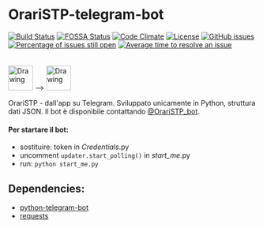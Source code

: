 # OrariSTP-telegram-bot 
[![Build Status](https://travis-ci.org/Peppuz/OrariSTP-telegram-bot.svg?branch=master)](https://travis-ci.org/Peppuz/OrariSTP-telegram-bot) [![FOSSA Status](https://app.fossa.io/api/projects/git%2Bhttps%3A%2F%2Fgithub.com%2FPeppuz%2FOrariSTP-bot.svg?type=shield)](https://app.fossa.io/projects/git%2Bhttps%3A%2F%2Fgithub.com%2FPeppuz%2FOrariSTP-bot?ref=badge_shield) 
[![Code Climate](https://img.shields.io/badge/codeclimate-3.23-lightgray.svg)](https://codeclimate.com/github/Peppuz/OrariSTP-bot)
[![License](https://img.shields.io/aur/license/yaourt.svg)]() [![GitHub issues](https://img.shields.io/github/issues/Peppuz/OrariSTP-telegram-bot.svg)](https://github.com/Peppuz/OrariSTP-telegram-bot/issues) [![Percentage of issues still open](http://isitmaintained.com/badge/open/Peppuz/OrariSTP-telegram-bot.svg)](http://isitmaintained.com/project/Peppuz/OrariSTP-telegram-bot "Percentage of issues still open") [![Average time to resolve an issue](http://isitmaintained.com/badge/resolution/Peppuz/OrariSTP-telegram-bot.svg)](http://isitmaintained.com/project/Peppuz/OrariSTP-telegram-bot "Average time to resolve an issue")  


<img src="http://195.223.136.172:11080/Orari_STP/pics/icon.png" alt="Drawing" width="50" style="padding-top:20"/> --> <img src="https://upload.wikimedia.org/wikipedia/commons/thumb/8/82/Telegram_logo.svg/1024px-Telegram_logo.svg.png" alt="Drawing" width="50" style="padding-top:20"/>

 OrariSTP - dall'app su Telegram. Sviluppato unicamente in Python, struttura dati JSON.
 Il bot è disponibile contattando [@OrariSTP_bot](https://t.me/OrariSTP_bot "Apri su Telegram").
 
 
 #### Per startare il bot:
   - sostituire: token in _Credentials_.py
   - uncomment `updater.start_polling()` in _start_me_.py
   - run: `python start_me.py`
 
 
## Dependencies: 
 * [python-telegram-bot](https://github.com/python-telegram-bot/python-telegram-bot)
 * [requests](http://docs.python-requests.org/en/master/)
